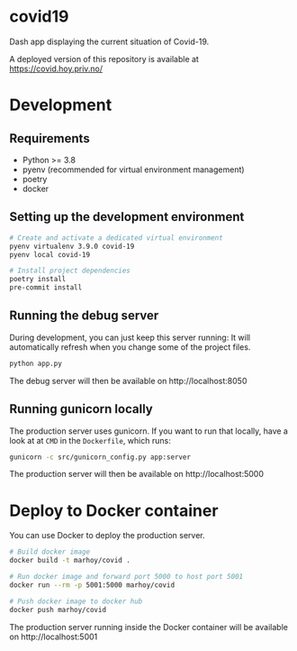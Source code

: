 # covid19
Dash app displaying the current situation of Covid-19.

A deployed version of this repository is available at https://covid.hoy.priv.no/


# Development

## Requirements
* Python >= 3.8
* pyenv (recommended for virtual environment management)
* poetry
* docker


## Setting up the development environment

```bash
# Create and activate a dedicated virtual environment
pyenv virtualenv 3.9.0 covid-19
pyenv local covid-19

# Install project dependencies
poetry install
pre-commit install
```

## Running the debug server
During development, you can just keep this server running: It will automatically refresh
when you change some of the project files.

```bash
python app.py
```
The debug server will then be available on http://localhost:8050


## Running gunicorn locally
The production server uses gunicorn. If you want to run that locally, have a look at at `CMD` in the `Dockerfile`, which runs:
```bash
gunicorn -c src/gunicorn_config.py app:server
```
The production server will then be available on http://localhost:5000


# Deploy to Docker container
You can use Docker to deploy the production server.
```bash
# Build docker image
docker build -t marhoy/covid .

# Run docker image and forward port 5000 to host port 5001
docker run --rm -p 5001:5000 marhoy/covid

# Push docker image to docker hub
docker push marhoy/covid
```
The production server running inside the Docker container will be available on
http://localhost:5001

